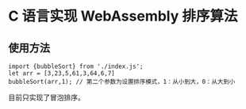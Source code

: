 # C 语言实现 WebAssembly 排序算法

## 使用方法

```
import {bubbleSort} from './index.js';
let arr = [3,23,5,61,3,64,6,7]
bubbleSort(arr,1); // 第二个参数为设置排序模式，1：从小到大，0：从大到小
```

目前只实现了冒泡排序。
